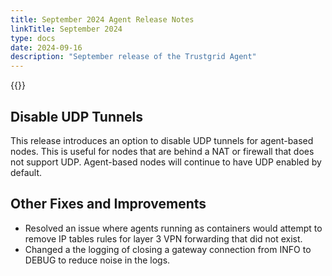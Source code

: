 ```yaml
---
title: September 2024 Agent Release Notes
linkTitle: September 2024
type: docs
date: 2024-09-16
description: "September release of the Trustgrid Agent"
---
```

{{<agent-release package-version="0.2.20240905-2146" release="a-0.3.0">}}

## Disable UDP Tunnels
This release introduces an option to disable UDP tunnels for agent-based nodes. This is useful for nodes that are behind a NAT or firewall that does not support UDP. Agent-based nodes will continue to have UDP enabled by default.

## Other Fixes and Improvements
- Resolved an issue where agents running as containers would attempt to remove IP tables rules for layer 3 VPN forwarding that did not exist.
- Changed a the logging of closing a gateway connection from INFO to DEBUG to reduce noise in the logs.

